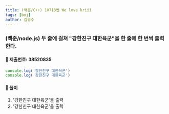 ```yaml
---
title: (백준/C++) 10718번 We love kriii
tags: [boj]
author: 김경수
---
```


### (백준/node.js) 두 줄에 걸쳐 "강한친구 대한육군"을 한 줄에 한 번씩 출력한다.
#### 📌 제출번호: 38520835
``` js
console.log('강한친구 대한육군')
console.log('강한친구 대한육군')
```

#### 📌 풀이
1. '강한친구 대한육군'을  출력
2. '강한친구 대한육군'을 출력